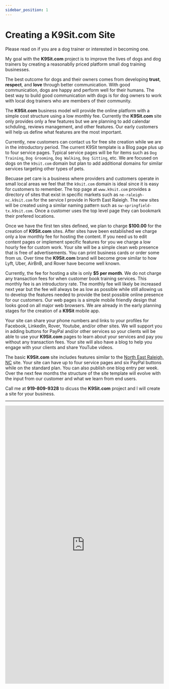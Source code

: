 ```yaml
---
sidebar_position: 1
---
```

# Creating a K9Sit.com Site
Please read on if you are a dog trainer or interested in becoming one.

My goal with the **K9Sit.com** project is to improve the lives of dogs and dog
trainers by creating a reasonablly priced platform small dog training
businesses.

The best outcome for dogs and their owners comes from developing **trust**,
**respect**, and **love** through better communication. With good
communication, dogs are happy and perform well for their humans. The best way
to build good communication with dogs is for dog owners to work with local dog
trainers who are members of their community.

The **K9Sit.com** business model will provide the online platform with a simple
cost structure using a low monthly fee. Currently the **K9Sit.com** site only
provides only a few features but we are planning to add calendar schduling,
reviews management, and other features. Our early customers will help us define
what features are the most important.

Currently, new customers can contact us for free site creation while we are in
the introductory period. The current K9Sit template is a Blog page plus up to
four service pages. Typical service pages will be for items such as
`Dog Training`, `Dog Grooming`, `Dog Walking`, `Dog Sitting`, etc. We are
focused on dogs on the `k9sit.com` domain but plan to add additional domains
for similar services targeting other types of pets.

Becuase pet care is a business where providers and customers operate in small
local areas we feel that the `k9sit.com` domain is ideal since it is easy for
customers to remember. The top page at `www.k9sit.com` provides a directory of
sites that exist in specific markets such as `ne-raleigh-nc.k9sit.com` for the
service I provide in North East Raleigh. The new sites will be created using a
similar naming pattern such as `sw-springfield-tx.k9sit.com`. Once a customer
uses the top level page they can bookmark their prefered locations.

Once we have the first ten sites defined, we plan to charge **$100.00** for the
creation of **K9Sit.com** sites. After sites have been established we charge
only a low monthly fee for hosting the content. If you need us to edit content
pages or implement specific features for you we charge a low hourly fee for
custom work. Your site will be a simple clean web presence that is free of
advertisements. You can print business cards or order some from us. Over time
the **K9Sit.com** brand will become grow similar to how Lyft, Uber, AirBnB, and
Rover have become well known.

Currently, the fee for hosting a site is only **$5 per month**. We do not
charge any transaction fees for when customer book training services. This
monthly fee is an introductory rate. The monthly fee will likely be increased
next year but the fee will always be as low as possible while still allowing
us to develop the features needed to provide the best possible online presence
for our customers. Our web pages is a simple mobile friendly design that looks
good on all major web browsers. We are already in the early planning stages for
the creation of a **K9Sit** mobile app.

Your site can share your phone numbers and links to your profiles for Facebook,
LinkedIn, Rover, Youtube, and/or other sites. We will support you in adding
buttons for PayPal and/or other services so your clients will be able to use
your **K9Sit.com** pages to learn about your services and pay you without any
transaction fees. Your site will also have a blog to help you engage with your
clients and share YouTube videos.

The basic **K9Sit.com** site includes features similar to
the <a href="https://ne-raleigh-nc.k9sit.com/">North East Raleigh, NC</a> site.
Your site can have up to four service pages and six PayPal buttons while on the
standard plan. You can also publish one blog entry per week. Over the next few
months the structure of the site template will evolve with the input from our
customer and what we learn from end users.

Call me at **919-809-9328** to dicuss the **K9Sit.com** project and I will
create a site for your business.

<hr/>

<iframe 
allow="accelerometer; autoplay; clipboard-write; encrypted-media; gyroscope; picture-in-picture; web-share"
allowfullscreen
frameborder="0"
height="881" 
src="https://www.youtube.com/embed/knmtMffM_ho"
title="Rainy days with Tig"
width="100%"
/>
